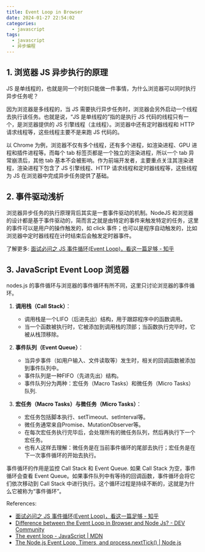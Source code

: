 ```yaml
---
title: Event Loop in Browser 
date: 2024-01-27 22:54:02
categories:
  - javascript
tags:
  - javascript
  - 异步编程
---
```


## 1. 浏览器 JS 异步执行的原理

JS 是单线程的，也就是同一个时刻只能做一件事情，为什么浏览器可以同时执行异步任务呢？

因为浏览器是多线程的，当 JS 需要执行异步任务时，浏览器会另外启动一个线程去执行该任务。也就是说，“JS 是单线程的”指的是执行 JS 代码的线程只有一个，是浏览器提供的 JS 引擎线程（主线程）。浏览器中还有定时器线程和 HTTP 请求线程等，这些线程主要不是来跑 JS 代码的。

以 Chrome 为例，浏览器不仅有多个线程，还有多个进程，如渲染进程、GPU 进程和插件进程等。而每个 tab 标签页都是一个独立的渲染进程，所以一个 tab 异常崩溃后，其他 tab 基本不会被影响。作为前端开发者，主要重点关注其渲染进程，渲染进程下包含了 JS 引擎线程、HTTP 请求线程和定时器线程等，这些线程为 JS 在浏览器中完成异步任务提供了基础。

## 2. 事件驱动浅析

浏览器异步任务的执行原理背后其实是一套事件驱动的机制。NodeJS 和浏览器的设计都是基于事件驱动的，简而言之就是由特定的事件来触发特定的任务，这里的事件可以是用户的操作触发的，如 click 事件；也可以是程序自动触发的，比如浏览器中定时器线程在计时结束后会触发定时器事件。

了解更多: [面试必问之 JS 事件循环(Event Loop)，看这一篇足够 - 知乎](https://zhuanlan.zhihu.com/p/580956436)

## 3. JavaScript Event Loop 浏览器

nodes.js 的事件循环与浏览器的事件循环有所不同，这里只讨论浏览器的事件循环。

1. **调用栈（Call Stack）**：
   - 调用栈是一个LIFO（后进先出）结构，用于跟踪程序中的函数调用。
   - 当一个函数被执行时，它被添加到调用栈的顶部；当函数执行完毕时，它被从栈顶移除。

2. **事件队列（Event Queue）**：
   - 当异步事件（如用户输入、文件读取等）发生时，相关的回调函数被添加到事件队列中。
   - 事件队列是一种FIFO（先进先出）结构。
   - 事件队列分为两种：宏任务（Macro Tasks）和微任务（Micro Tasks）队列. 

3. **宏任务（Macro Tasks）与微任务（Micro Tasks）**：
   - 宏任务包括脚本执行、setTimeout、setInterval等。
   - 微任务通常来自Promise、MutationObserver等。
   - 在每次宏任务执行完毕后，会处理所有的微任务队列，然后再执行下一个宏任务。
   - 也有人这样去理解：微任务是在当前事件循环的尾部去执行；宏任务是在下一次事件循环的开始去执行。

事件循环的作用是监控 Call Stack 和 Event Queue. 如果 Call Stack 为空，事件循环会查看 Event Queue。如果事件队列中有等待的回调函数，事件循环会将它们依次移动到 Call Stack 中进行执行。这个循环过程是持续不断的，这就是为什么它被称为“事件循环”。

References: 
- [面试必问之 JS 事件循环(Event Loop)，看这一篇足够 - 知乎](https://zhuanlan.zhihu.com/p/580956436)
- [Difference between the Event Loop in Browser and Node Js? - DEV Community](https://dev.to/jasmin/difference-between-the-event-loop-in-browser-and-node-js-1113)
- [The event loop - JavaScript | MDN](https://developer.mozilla.org/en-US/docs/Web/JavaScript/Event_loop)
- [The Node.js Event Loop, Timers, and process.nextTick() | Node.js](https://nodejs.org/en/guides/event-loop-timers-and-nexttick)